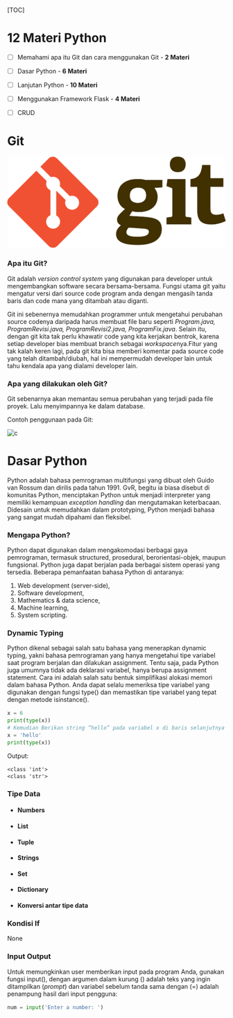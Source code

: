 [TOC]



# 12 Materi Python

- [ ] Memahami apa itu Git dan cara menggunakan Git - **2 Materi**
- [ ] Dasar Python - **6 Materi**
- [ ] Lanjutan Python - **10 Materi**
- [ ] Menggunakan Framework Flask - **4 Materi**
- [ ] CRUD 







# Git



![](https://github.com/martinusdawan/mcqueen/blob/master/materi/image/1_N6oVTvcFjYdSLgkR3CZgvg.png)



### Apa itu Git?

Git adalah *version control system* yang digunakan para developer untuk mengembangkan software secara bersama-bersama. Fungsi utama git yaitu mengatur versi dari source code program anda dengan mengasih tanda baris dan code mana yang ditambah atau diganti.

Git ini sebenernya memudahkan programmer untuk mengetahui perubahan source codenya daripada harus membuat file baru seperti *Program.java, ProgramRevisi.java,  ProgramRevisi2.java, ProgramFix.java*. Selain itu, dengan git kita tak perlu khawatir code yang kita kerjakan bentrok, karena setiap developer bias membuat branch sebagai *workspace*nya.Fitur yang tak kalah keren lagi, pada git kita bisa memberi komentar pada source code yang telah ditambah/diubah, hal ini mempermudah developer lain untuk tahu  kendala apa yang dialami developer lain.



### Apa yang dilakukan oleh Git?

Git sebenarnya akan memantau semua perubahan yang terjadi pada file proyek. Lalu menyimpannya ke dalam database.



Contoh penggunaan pada Git:

![c](https://github.com/martinusdawan/mcqueen/blob/master/materi/image/fork-git.png	)







# Dasar Python

Python adalah bahasa pemrograman multifungsi yang dibuat oleh Guido van Rossum dan dirilis pada tahun 1991. GvR, begitu ia biasa disebut di komunitas Python, menciptakan Python untuk menjadi interpreter yang memiliki kemampuan *exception handling* dan mengutamakan keterbacaan. Didesain untuk memudahkan dalam prototyping, Python menjadi bahasa yang sangat mudah dipahami dan fleksibel.



### **Mengapa Python?**

Python dapat digunakan dalam mengakomodasi berbagai gaya pemrograman, termasuk structured, prosedural, berorientasi-objek, maupun fungsional. Python juga dapat berjalan pada berbagai sistem operasi yang tersedia. Beberapa pemanfaatan bahasa Python di antaranya:

1. Web development (server-side),
2. Software development,
3. Mathematics & data science,
4. Machine learning,
5. System scripting.



### Dynamic Typing

Python dikenal sebagai salah satu bahasa yang menerapkan dynamic typing, yakni bahasa pemrograman yang hanya mengetahui tipe variabel saat program berjalan dan dilakukan assignment. Tentu saja, pada Python juga umumnya tidak ada deklarasi variabel, hanya berupa assignment statement. Cara ini adalah salah satu bentuk simplifikasi alokasi memori dalam bahasa Python. Anda dapat selalu memeriksa tipe variabel yang digunakan dengan fungsi type() dan memastikan tipe variabel yang tepat dengan metode isinstance().

```python
x = 6  
print(type(x))
# Kemudian Berikan string “hello” pada variabel x di baris selanjutnya
x = 'hello'
print(type(x))
```

Output:

```
<class 'int'>
<class 'str'>
```



### Tipe Data

- #### **Numbers**

- #### **List**

- #### **Tuple**

- #### **Strings**

- #### **Set**

- #### **Dictionary**

- #### Konversi antar tipe data





### Kondisi If

None



### Input Output

Untuk memungkinkan user memberikan input pada program Anda, gunakan fungsi input(), dengan argumen dalam kurung () adalah teks yang ingin ditampilkan (*prompt*) dan variabel sebelum tanda sama dengan (=) adalah penampung hasil dari input pengguna:

```python
num = input('Enter a number: ')
```

